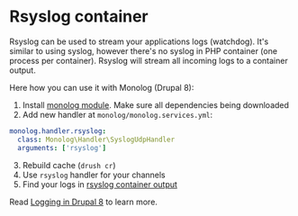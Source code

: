 # Rsyslog container

Rsyslog can be used to stream your applications logs (watchdog). It's similar to using syslog, however there's no syslog in PHP container (one process per container). Rsyslog will stream all incoming logs to a container output.

Here how you can use it with Monolog (Drupal 8):

1. Install [monolog module](https://www.drupal.org/project/monolog). Make sure all dependencies being downloaded
2. Add new handler at `monolog/monolog.services.yml`:
```yml
monolog.handler.rsyslog:
  class: Monolog\Handler\SyslogUdpHandler
  arguments: ['rsyslog']
```
3. Rebuild cache (`drush cr`)
4. Use `rsyslog` handler for your channels
5. Find your logs in [rsyslog container output](../logs.md)

Read [Logging in Drupal 8](https://www.wellnet.it/en/blog/logging-drupal-8) to learn more.

